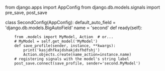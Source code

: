 from django.apps import AppConfig
from django.db.models.signals import pre_save, post_save

class SecondConfig(AppConfig):
    default_auto_field = 'django.db.models.BigAutoField'
    name = 'second'
    def ready(self):
        
        from .models import MyModel, Action  # or...
        # MyModel = self.get_model('MyModel')
        def save_profile(sender, instance, **kwargs):
            print('kasjdhfkajdshakjdsfhdfshj')
            Action.objects.create(name_action=instance.name)
        # registering signals with the model's string label
        post_save.connect(save_profile, sender='second.MyModel')
